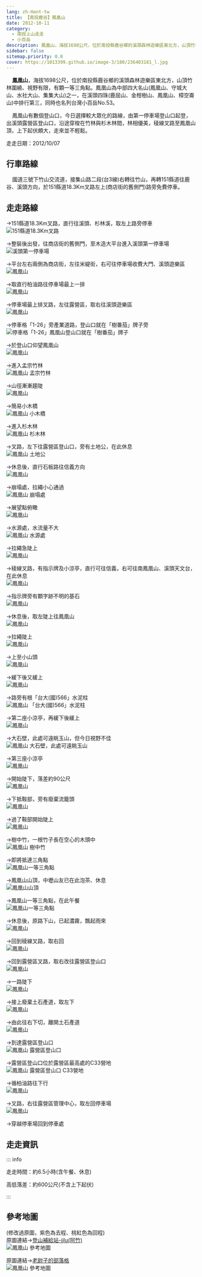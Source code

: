 ```yaml
---
lang: zh-Hant-tw
title: 【南投鹿谷】鳳凰山
date: 2012-10-11
category: 
  - 南投上山走走
  - 小百岳
description: 鳳凰山，海拔1698公尺，位於南投縣鹿谷鄉的溪頭森林遊樂區東北方，山頂竹林圍繞、視野有限，有顆一等三角點。鳳凰山為中部四大名山(鳳凰山、守城大山、水社大山、集集大山)之一，在溪頭四珠(鹿屈山、金柑樹山、鳳凰山、樟空崙山)中排行第三，同時也名列台灣小百岳No.53。
sidebar: false
sitemap.priority: 0.8
cover: https://1013399.github.io/image-3/180/236403181_l.jpg
---
```


    **鳳凰山**，海拔1698公尺，位於南投縣鹿谷鄉的溪頭森林遊樂區東北方，山頂竹林圍繞、視野有限，有顆一等三角點。鳳凰山為中部四大名山(鳳凰山、守城大山、水社大山、集集大山)之一，在溪頭四珠(鹿屈山、金柑樹山、鳳凰山、樟空崙山)中排行第三，同時也名列台灣小百岳No.53。  

<!-- more -->

    鳳凰山有數個登山口，今日選擇較大眾化的路線，由第一停車場登山口起登，出溪頭露營區登山口，沿途穿梭在竹林與杉木林間，林相優美，稜線叉路至鳳凰山頂，上下起伏頗大，走來並不輕鬆。

走走日期：2012/10/07

## 行車路線 
    國道三號下竹山交流道，接集山路二段(台3線)右轉往竹山，再轉151縣道往鹿谷、溪頭方向，於151縣道18.3Km叉路左上(商店街的舊側門)路旁免費停車。

## 走走路線
→151縣道18.3Km叉路，直行往溪頭、杉林溪，取左上路旁停車  
![151縣道18.3Km叉路](https://1013399.github.io/image-3/180/236403121_l.jpg)

→整裝後出發，往商店街的舊側門，至木造大平台進入溪頭第一停車場  
![溪頭第一停車場](https://1013399.github.io/image-3/180/236403154_l.jpg)

→平台左右兩側為商店街，左往米緹街，右可往停車場收費大門、溪頭遊樂區  
![鳳凰山](https://1013399.github.io/image-3/180/236403166_l.jpg)

→取直行柏油路往停車場最上一排  
![鳳凰山](https://1013399.github.io/image-3/180/236403169_l.jpg)

→停車場最上排叉路，左往露營區，取右往溪頭遊樂區  
![鳳凰山](https://1013399.github.io/image-3/180/236403172_l.jpg)

→停車格「1-26」旁產業道路，登山口就在「樹番茄」牌子旁  
![停車格「1-26」鳳凰山登山口就在「樹番茄」牌子](https://1013399.github.io/image-3/180/236403175_l.jpg)

→於登山口仰望鳳凰山  
![鳳凰山](https://1013399.github.io/image-3/180/236403181_l.jpg)

→進入孟宗竹林  
![鳳凰山 孟宗竹林](https://1013399.github.io/image-3/180/236403184_l.jpg)

→山徑漸漸趨陡  
![鳳凰山](https://1013399.github.io/image-3/180/236403188_l.jpg)

→簡易小木橋  
![鳳凰山 小木橋](https://1013399.github.io/image-3/180/236403193_l.jpg)

→進入杉木林  
![鳳凰山 杉木林](https://1013399.github.io/image-3/180/236403206_l.jpg)

→叉路，左下往露營區登山口，旁有土地公，在此休息  
![鳳凰山 土地公](https://1013399.github.io/image-3/180/236403211_l.jpg)

→休息後，直行石板路往信義方向  
![鳳凰山](https://1013399.github.io/image-3/180/236403214_l.jpg)

→崩塌處，拉繩小心通過  
![鳳凰山 崩塌處](https://1013399.github.io/image-3/180/236403219_l.jpg)

→展望點俯瞰  
![鳳凰山](https://1013399.github.io/image-3/180/236403229_l.jpg)

→水源處，水流量不大  
![鳳凰山 水源處](https://1013399.github.io/image-3/180/236403234_l.jpg)

→拉繩急陡上  
![鳳凰山](https://1013399.github.io/image-3/180/236403237_l.jpg)

→稜線叉路，有指示牌及小涼亭，直行可往信義，右可往南鳳凰山、溪頭天文台，在此休息  
![鳳凰山](https://1013399.github.io/image-3/180/236403239_l.jpg)

→指示牌旁有顆字跡不明的基石  
![鳳凰山](https://1013399.github.io/image-3/180/236403242_l.jpg)

→休息後，取左陡上往鳳凰山  
![鳳凰山](https://1013399.github.io/image-3/180/236403246_l.jpg)

→拉繩陡上  
![鳳凰山](https://1013399.github.io/image-3/180/236403248_l.jpg)

→上至小山頭  
![鳳凰山](https://1013399.github.io/image-3/180/236403249_l.jpg)

→緩下後又緩上  
![鳳凰山](https://1013399.github.io/image-3/180/236403252_l.jpg)

→路旁有根「台大(國)566」水泥柱  
![鳳凰山 「台大(國)566」水泥柱](https://1013399.github.io/image-3/180/236403260_l.jpg)

→第二座小涼亭，再緩下後緩上  
![鳳凰山](https://1013399.github.io/image-3/180/236403264_l.jpg)

→大石壁，此處可遠眺玉山，但今日視野不佳  
![鳳凰山 大石壁，此處可遠眺玉山](https://1013399.github.io/image-3/180/236403267_l.jpg)

→第三座小涼亭  
![鳳凰山](https://1013399.github.io/image-3/180/236403282_l.jpg)

→開始陡下，落差約90公尺  
![鳳凰山](https://1013399.github.io/image-3/180/236403285_l.jpg)

→下抵鞍部，旁有廢棄流籠頭  
![鳳凰山](https://1013399.github.io/image-3/180/236403287_l.jpg)

→過了鞍部開始陡上  
![鳳凰山](https://1013399.github.io/image-3/180/236403291_l.jpg)

→樹中竹，一根竹子長在空心的木頭中  
![鳳凰山 樹中竹](https://1013399.github.io/image-3/180/236403292_l.jpg)

→即將抵達三角點  
![鳳凰山一等三角點](https://1013399.github.io/image-3/180/236403299_l.jpg)

→鳳凰山山頂，中壢山友已在此泡茶、休息  
![鳳凰山山頂](https://1013399.github.io/image-3/180/236403311_l.jpg)

→鳳凰山一等三角點，在此午餐  
![鳳凰山一等三角點](https://1013399.github.io/image-3/180/236403314_l.jpg)

→休息後，原路下山，已起濃霧，飄起雨來  
![鳳凰山](https://1013399.github.io/image-3/180/236403318_l.jpg)

→回到稜線叉路，取右回  
![鳳凰山](https://1013399.github.io/image-3/180/236403326_l.jpg)

→回到露營區叉路，取右改往露營區登山口  
![鳳凰山](https://1013399.github.io/image-3/180/236403331_l.jpg)

→一路陡下  
![鳳凰山](https://1013399.github.io/image-3/180/236403337_l.jpg)

→接上廢棄土石產道，取左下  
![鳳凰山](https://1013399.github.io/image-3/180/236403339_l.jpg)

→由此往右下切，離開土石產道  
![鳳凰山](https://1013399.github.io/image-3/180/236403342_l.jpg)

→到達露營區登山口  
![鳳凰山 露營區登山口](https://1013399.github.io/image-3/180/236403344_l.jpg)

→露營區登山口位於露營區最高處的C33營地  
![鳳凰山 露營區登山口 C33營地](https://1013399.github.io/image-3/180/236403347_l.jpg)

→循柏油路往下行  
![鳳凰山](https://1013399.github.io/image-3/180/236403350_l.jpg)

→叉路，右往露營區管理中心，取左回停車場  
![鳳凰山](https://1013399.github.io/image-3/180/236403355_l.jpg)

→穿越停車場回到停車處

## 走走資訊

::: info

走走時間：約6.5小時(含午餐、休息)

高低落差：約600公尺(不含上下起伏)

:::

## 參考地圖
(修改過原圖，紫色為去程、桃紅色為回程)  
原圖連結→[登山補給站-jjlu(阿竹)](http://www.keepon.com.tw/DiscussLoad.aspx?code=314B5CF9AEC3A19113F6CAA6F539A66228A62E9AE60DE5E5)  
![鳳凰山 參考地圖](https://1013399.github.io/image-3/180/236403416_l.jpg)

原圖連結→[老尉子的部落格](http://blog.xuite.net/laoweiz/blog/16312730)  
![鳳凰山 參考地圖](https://1013399.github.io/image-3/180/236403415_l.jpg)